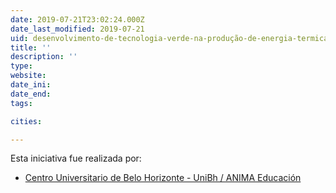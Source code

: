 ```yaml
---
date: 2019-07-21T23:02:24.000Z
date_last_modified: 2019-07-21
uid: desenvolvimento-de-tecnologia-verde-na-produção-de-energia-termica-com-impacto-global-significativo-na-matriz-energetica
title: ''
description: ''
type: 
website: 
date_ini: 
date_end: 
tags:

cities: 

---
```


Esta iniciativa fue realizada por:

- [Centro Universitario de Belo Horizonte - UniBh / ANIMA Educación](/organizaciones/centro-universitario-de-belo-horizonte-unibh-anima-educacion)
